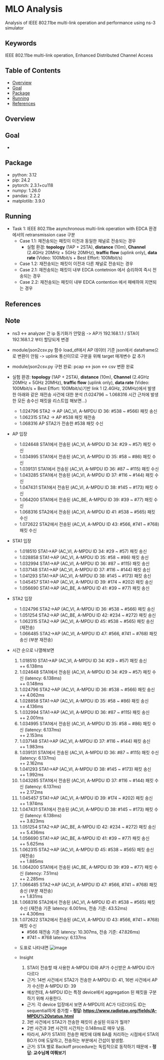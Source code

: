 # MLO Analysis
Analysis of IEEE 802.11be multi-link operation and performance using ns-3 simulator

## Keywords
IEEE 802.11be multi-link operation, Enhanced Distributed Channel Access

## Table of Contents
* [Overview](#overview)
* [Goal](#goal)
* [Package](#package)
* [Running](#running)
* [References](#references)

## Overview

## Goal
* 

## Package
* python: 3.12
* pip: 24.2
* pytorch: 2.3.1+cu118
* numpy: 1.26.0
* pandas: 2.2.2
* matplotlib: 3.9.0

## Running
* Task 1: IEEE 802.11be asynchronous multi-link operation with EDCA 환경에서의 retransmission case 구분
  * Case 1.1: 재전송되는 패킷이 이전과 동일한 채널로 전송되는 경우
    - 실험 환경: **topology** (1AP + 2STA), **distance** (10m), **Channel** (2.4GHz 20MHz + 5GHz 20MHz), **traffic flow** (uplink only), **data rate** (Video: 100Mbit/s + Best Effort: 100Mbit/s)
  * Case 1.2: 재전송되는 패킷이 이전과 다른 채널로 전송되는 경우
  * Case 2.1: 재전송되는 패킷이 내부 EDCA contetnion 에서 승리하여 즉시 전송되는 경우
  * Case 2.2: 재전송되는 패킷이 내부 EDCA contention 에서 패배하여 지연되는 경우

  
## References


## Note
* ns3 <-> analyzer 간 ip 동기화가 안맞음 -> AP가 192.168.1.1 / STA이 192.168.1.2 부터 할당되게 변경
* module/json2csv.py 함수 load_df에서 AP 데이터 기준 json에서 dataframe으로 변환이 안됨 -> uplink 통신이므로 구분을 위해 target 매개변수 값 추가
* module/json2csv.py 구현 완료: pcap <-> json <-> csv 변환 완료

* 실험 환경: **topology** (1AP + 2STA), **distance** (10m), **Channel** (2.4GHz 20MHz + 5GHz 20MHz), **traffic flow** (uplink only), **data rate** (Video: 100Mbit/s + Best Effort: 100Mbit/s)기반 link 1 (2.4GHz, 20MHz)에서 발생한 아래와 같은 재전송 사건에 대한 분석 (1.024796 ~ 1.068316 시간 근처에 발생한 모든 송수신 패킷을 리스트업 해보면...)
  * 1.024796 STA2 -> AP (AC_VI, A-MPDU ID 36: #538 ~ #566) 패킷 송신
  * 1.062315 STA2 -> AP #538 패킷 재전송
  * 1.068316 AP STA2가 전송한 #538 패킷 수신

* AP 입장
  * 1.024648 STA1에서 전송된 (AC_VI, A-MPDU ID 34: #29 ~ #57) 패킷 수신
  * 1.034995 STA1에서 전송된 (AC_VI, A-MPDU ID 35: #58 ~ #86) 패킷 수신
  * 1.039131 STA1에서 전송된 (AC_VI, A-MPDU ID 36: #87 ~ #115) 패킷 수신
  * 1.043285 STA1에서 전송된 (AC_VI, A-MPDU ID 37: #116 ~ #144) 패킷 수신
  * 1.047431 STA1에서 전송된 (AC_VI, A-MPDU ID 38: #145 ~ #173) 패킷 수신
  * 1.064200 STA1에서 전송된 (AC_BE, A-MPDU ID 39: #39 ~ #77) 패킷 수신
  * 1.068316 STA2에서 전송된 (AC_VI, A-MPDU ID 41: #538 ~ #565) 패킷 수신
  * 1.072622 STA2에서 전송된 (AC_VI, A-MPDU ID 43: #566, #741 ~ #768) 패킷 수신
   
* STA1 입장
  * 1.018510 STA1->AP (AC_VI, A-MPDU ID 34: #29 ~ #57) 패킷 송신
  * 1.028858 STA1->AP (AC_VI, A-MPDU ID 35: #58 ~ #86) 패킷 송신
  * 1.032994 STA1->AP (AC_VI, A-MPDU ID 36: #87 ~ #115) 패킷 송신
  * 1.037148 STA1->AP (AC_VI, A-MPDU ID 37: #116 ~ #144) 패킷 송신
  * 1.041293 STA1->AP (AC_VI, A-MPDU ID 38: #145 ~ #173) 패킷 송신
  * 1.045457 STA1->AP (AC_VI, A-MPDU ID 39: #174 ~ #202) 패킷 송신
  * 1.056690 STA1->AP (AC_BE, A-MPDU ID 41: #39 ~ #77) 패킷 송신
   
* STA2 입장
  * 1.024796 STA2->AP (AC_VI, A-MPDU ID 36: #538 ~ #566) 패킷 송신
  * 1.051254 STA2->AP (AC_BE, A-MPDU ID 42: #234 ~ #272) 패킷 송신
  * 1.062315 STA2->AP (AC_VI, A-MPDU ID 45: #538 ~ #565) 패킷 송신 (재전송)
  * 1.066485 STA2->AP (AC_VI, A-MPDU ID 47: #566, #741 ~ #768) 패킷 송신 (부분 재전송)
   
* 시간 순으로 나열해보면  
  1. 1.018510 STA1->AP (AC_VI, A-MPDU ID 34: #29 ~ #57) 패킷 송신  
  ++ 6.138ms
  2. 1.024648 STA1에서 전송된 (AC_VI, A-MPDU ID 34: #29 ~ #57) 패킷 수신 (latency: 6.138ms)  
  ++ 0.148ms
  3. 1.024796 STA2->AP (AC_VI, A-MPDU ID 36: #538 ~ #566) 패킷 송신  
  ++ 4.062ms
  4. 1.028858 STA1->AP (AC_VI, A-MPDU ID 35: #58 ~ #86) 패킷 송신  
  ++ 4.136ms
  5. 1.032994 STA1->AP (AC_VI, A-MPDU ID 36: #87 ~ #115) 패킷 송신  
  ++ 2.001ms
  6. 1.034995 STA1에서 전송된 (AC_VI, A-MPDU ID 35: #58 ~ #86) 패킷 수신 (latency: 6.137ms)  
  ++ 2.153ms
  7. 1.037148 STA1->AP (AC_VI, A-MPDU ID 37: #116 ~ #144) 패킷 송신  
  ++ 1.983ms
  8. 1.039131 STA1에서 전송된 (AC_VI, A-MPDU ID 36: #87 ~ #115) 패킷 수신 (latency: 6.137ms)  
  ++ 2.162ms
  9. 1.041293 STA1->AP (AC_VI, A-MPDU ID 38: #145 ~ #173) 패킷 송신  
  ++ 1.992ms
  10. 1.043285 STA1에서 전송된 (AC_VI, A-MPDU ID 37: #116 ~ #144) 패킷 수신 (latency: 6.137ms)  
  ++ 2.172ms
  11. 1.045457 STA1->AP (AC_VI, A-MPDU ID 39: #174 ~ #202) 패킷 송신  
  ++ 1.974ms
  12. 1.047431 STA1에서 전송된 (AC_VI, A-MPDU ID 38: #145 ~ #173) 패킷 수신 (latency: 6.138ms)  
  ++ 3.823ms
  13. 1.051254 STA2->AP (AC_BE, A-MPDU ID 42: #234 ~ #272) 패킷 송신  
  ++ 5.436ms
  14. 1.056690 STA1->AP (AC_BE, A-MPDU ID 41: #39 ~ #77) 패킷 송신  
  ++ 5.625ms
  15. 1.062315 STA2->AP (AC_VI, A-MPDU ID 45: #538 ~ #565) 패킷 송신 (재전송)  
  ++ 1.885ms
  16. 1.064200 STA1에서 전송된 (AC_BE, A-MPDU ID 39: #39 ~ #77) 패킷 수신 (latency: 7.51ms)  
  ++ 2.285ms
  17. 1.066485 STA2->AP (AC_VI, A-MPDU ID 47: #566, #741 ~ #768) 패킷 송신 (부분 재전송)  
  ++ 1.831ms
  18. 1.068316 STA2에서 전송된 (AC_VI, A-MPDU ID 41: #538 ~ #565) 패킷 수신 (재전송 기준 latency: 6.001ms, 전송 기준: 43.52ms)  
  ++ 4.306ms
  19. 1.072622 STA2에서 전송된 (AC_VI, A-MPDU ID 43: #566, #741 ~ #768) 패킷 수신  
      - #566 재전송 기준 latency: 10.307ms, 전송 기준: 47.826ms)  
      - #741 ~ #768 latency: 6.137ms
        
  * 도표로 나타내면
    ![image](https://github.com/user-attachments/assets/15550ab9-f94c-4301-8209-16c9b07433b8)

  * Insight
    1. STA이 전송할 때 사용한 A-MPDU ID와 AP가 수신받은 A-MPDU ID가 다르다
      - 근거: 14번 사건에서 STA2가 전송한 A-MPDU ID: 41, 16번 사건에서 AP가 수신한 A-MPDU ID: 39
      - 예상컨데, A-MPDU ID는 특정 device에서 aggregation 된 패킷을 구분하기 위해 사용한다.
      - 근거: 각 device 입장에서 보면 A-MPDU의 AC가 다르더라도 ID는 sequential하게 증가함
      **- 정답: https://www.radiotap.org/fields/A-MPDU%20status.html**
    2. 3번 사건에서 STA2가 전송한 패킷이 손실된 이유가 뭘까?
      - 2번 사건과 3번 사건의 시간차는 0.148ms로 매우 낮음.
      - 따라서, AP가 STA1이 전송한 패킷에 대해 BA를 처리하는 시점에서 STA의 BO가 0에 도달하고, 전송하는 부분에서 간섭이 발생함.
      - 근거: STA 별로 Backoff procedure는 독립적으로 동작하기 때문에
      **- 정답: 교수님께 여쭤보기**
